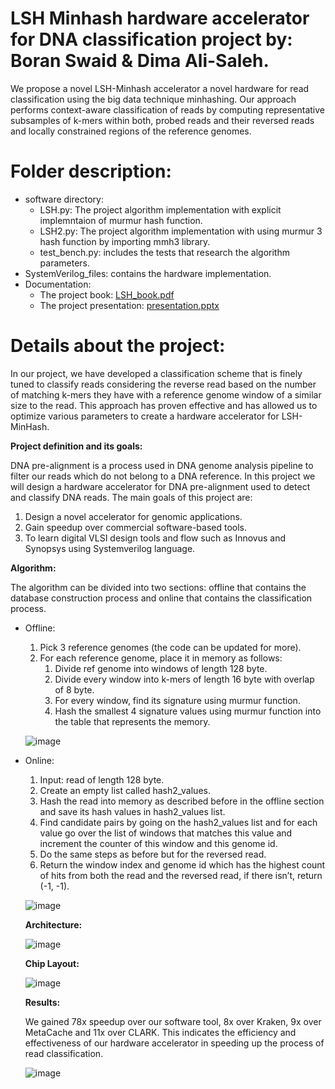 # LSH Minhash hardware accelerator for DNA classification project by: Boran Swaid & Dima Ali-Saleh.

We propose a novel LSH-Minhash accelerator a novel hardware for read classification using the big data technique minhashing.
Our approach performs context-aware classification of reads by computing representative subsamples of k-mers within both, 
probed reads and their reversed reads and locally constrained regions of the reference genomes.

# Folder description:

* software directory:
  - LSH.py: The project algorithm implementation with explicit implemntaion of murmur hash function.
  - LSH2.py:  The project algorithm implementation with using murmur 3 hash function by importing mmh3 library.
  - test_bench.py: includes the tests that research the algorithm parameters.
* SystemVerilog_files: contains the hardware implementation.
* Documentation:
  - The project book: [LSH_book.pdf](Documentation/LSH_book.pdf)
  - The project presentation: [presentation.pptx](Documentation/presentation.pptx)
  
# Details about the project:

In our project, we have developed a classification scheme that is finely tuned to classify reads considering the reverse read
based on the number of matching k-mers they have with a reference genome window of a similar size to the read.
This approach has proven effective and has allowed us to optimize various parameters to create a hardware accelerator for LSH-MinHash.


**Project definition and its goals:**

DNA pre-alignment is a process used in DNA genome analysis pipeline to filter our reads which do not belong to a DNA reference.
In this project we will design a hardware accelerator for DNA pre-alignment used to detect and classify DNA reads.
The main goals of this project are:

  1. Design a novel accelerator for genomic applications.
  2. Gain speedup over commercial software-based tools.
  3. To learn digital VLSI design tools and flow such as Innovus and Synopsys using Systemverilog language.

**Algorithm:**

The algorithm can be divided into two sections: offline that contains the database construction process and online 
that contains the classification process.
* Offline:
  1. Pick 3 reference genomes (the code can be updated for more).
  2. For each reference genome, place it in memory as follows:
     1) Divide ref genome into windows of length 128 byte.
     2) Divide every window into k-mers of length 16 byte with overlap of 8 byte.
     3) For every window, find its signature using murmur function.
     4) Hash the smallest 4 signature values using murmur function into the table that represents the memory.

  ![image](https://github.com/BoranSwaid/LSH-minhash-accelerator-project/assets/75131035/ce3154e0-2f36-4105-8f1b-f80e6e635438)

* Online:
  1. Input: read of length 128 byte.
  2. Create an empty list called hash2_values.
  3. Hash the read into memory as described before in the offline section and save its hash values in hash2_values list.
  4. Find candidate pairs by going on the hash2_values list and for each value go over the list of windows that matches
     this value and increment the counter of this window and this genome id.
  5. Do the same steps as before but for the reversed read.
  6. Return the window index and genome id which has the highest count of hits from both the read and the reversed read,
     if there isn’t, return (-1, -1).
     
  ![image](https://github.com/BoranSwaid/LSH-minhash-accelerator-project/assets/75131035/e4001db1-7bf9-4111-b8fd-055cedf9d5d1)

  **Architecture:**
  
  ![image](https://github.com/BoranSwaid/LSH-minhash-accelerator-project/assets/75131035/280604e6-893a-40b2-8dda-2a1251dabed7)

  **Chip Layout:**
  
  ![image](https://github.com/BoranSwaid/LSH-minhash-accelerator-project/assets/75131035/84313122-1403-4d80-8c98-eed962c48078)

  **Results:**
  
  We gained 78x speedup over our software tool, 8x over Kraken, 9x over MetaCache and 11x over CLARK.
  This indicates the efficiency and effectiveness of our hardware accelerator in speeding up the process of read classification.

  ![image](https://github.com/BoranSwaid/LSH-minhash-accelerator-project/assets/75131035/49ef9cf2-33e1-49eb-b5cf-83f38701ce64)


  









